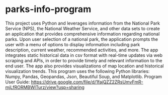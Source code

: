 # parks-info-program
This project uses Python and leverages information from the National Park Service (NPS), the National Weather Service, and other data sets to create an application that provides comprehensive information regarding national parks. Upon user selection of a national park, the application prompts the user with a menu of options to display information including park description, current weather, recommended activities, and more. The app integrates static historical data in csv format with real-time updates via web scraping and APIs, in order to provide timely and relevant information to the end user. The app also provides visualizations of map location and historical visualization trends.  This program uses the following Python libraries: Numpy, Pandas, Geopandas, Json, Beautiful Soup, and Matplotlib.
Program User Guide: 
https://drive.google.com/file/d/1fajQZZ2ZRsUmvFmR-mjLfRORMBWITurz/view?usp=sharing
